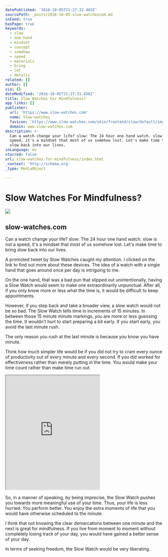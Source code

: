 ```yaml
---
datePublished: '2016-10-05T21:27:32.483Z'
sourcePath: _posts/2016-10-05-slow-watchescom.md
inFeed: true
hasPage: true
keywords:
  - slow
  - one-hand
  - mindset
  - concept
  - somehow
  - speed
  - materials
  - bring
  - let
  - details
related: []
author: []
via: {}
dateModified: '2016-10-05T21:27:31.456Z'
title: Slow Watches For Mindfulness?
app_links: []
publisher:
  url: 'https://www.slow-watches.com'
  name: Slow-watches
  favicon: 'https://www.slow-watches.com/skin/frontend/slow/default/img/ico/fav.png'
  domain: www.slow-watches.com
description: >-
  Can a watch change your life? slow: The 24 hour one hand watch. slow is not a
  speed, it's a mindset that most of us somehow lost. Let's make time to bring
  slow back into our lives.
inLanguage: en
starred: false
url: slow-watches-for-mindfulness/index.html
_context: 'http://schema.org'
_type: MediaObject

---
```

# Slow Watches For Mindfulness?

<article style=""><img src="https://s3-us-west-2.amazonaws.com/the-grid-img/p/47df29614469805dbf4e5e408e2ed6c1320be842.jpg" /><h1>slow-watches.com</h1><p>Can a watch change your life? slow: The 24 hour one hand watch. slow is not a speed, it's a mindset that most of us somehow lost. Let's make time to bring slow back into our lives.</p></article>

A promoted tweet by Slow Watches caught my attention. I clicked on the link to find out more about these devices. The idea of a watch with a single hand that goes around once per day is intriguing to me. 

On the one hand, that was a bad pun that slipped out unintentionally, having a Slow Watch would seem to make one extraordinarily unpunctual. After all, if you only know more or less what the time is, it would be difficult to keep appointments. 

However, if you step back and take a broader view, a slow watch would not be so bad. The Slow Watch tells time in increments of 15 minutes. In between those 15 minute minute markings, you are more or less guessing the time. It wouldn't hurt to start preparing a bit early. If you start early, you avoid the last minute rush. 

The only reason you rush at the last minute is because you know you have minute. 

Think how much simpler life would be if you did not try to cram every ounce of productivity out of every minute and every second. If you did worked for effectiveness rather than merely putting in the time. You would make your time count rather than make time run out. 

<iframe src="https://the-grid.github.io/ed-userhtml/?g=eJwljUEOwiAQAL9C9gHdJpoeTOlRD8aDifFeYCsoiC5LiL-30eMcZmYMC8-JVAtOvIZh24PyFG5eNGyGFQpbDV7kVXaIrbXuk6tUQ53NCSkZcni5X8-H_r0_HR-gfjmT2RFrWP05xtyWGmOxTPScRvwfpy--iSmY" height="365" style=""></iframe>

So, in a manner of speaking, by being imprecise, the Slow Watch pushes you towards more meaningful use of your time. Thus, your life is less hurried. You perform better. You enjoy the extra moments of life that you would have otherwise scheduled to the minute. 

I think that not knowing the clear demarcations between one minute and the next is great for mindfulness. If you live from moment to moment without completely losing track of your day, you would have gained a better sense of your day. 

In terms of seeking freedom, the Slow Watch would be very liberating.